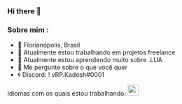 ### Hi there 👋

### Sobre mim :

- 📍  Florianópolis, Brasil
- 🔭 Atualmente estou trabalhando em projetos freelance
- 🌱 Atualmente estou aprendendo muito sobre .LUA
- 💬 Me pergunte sobre o que você quer
- 🌀 Discord: !   vRP.Kadosh#0001

Idiomas com os quais estou trabalhando:
<img src="https://upload.wikimedia.org/wikipedia/commons/thumb/c/cf/Lua-Logo.svg/1200px-Lua-Logo.svg.png" width="25vw" height="25vh">
